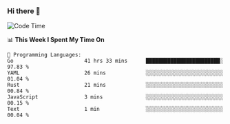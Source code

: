 ### Hi there 👋

<!--
**CrazyCollin/crazycollin** is a ✨ _special_ ✨ repository because its `README.md` (this file) appears on your GitHub profile.

Here are some ideas to get you started:

- 🔭 I’m currently working on ...
- 🌱 I’m currently learning ...
- 👯 I’m looking to collaborate on ...
- 🤔 I’m looking for help with ...
- 💬 Ask me about ...
- 📫 How to reach me: ...
- 😄 Pronouns: ...
- ⚡ Fun fact: ...
-->

<!--START_SECTION:waka-->
![Code Time](http://img.shields.io/badge/Code%20Time-1%2C169%20hrs%202%20mins-blue)

📊 **This Week I Spent My Time On** 

```text
💬 Programming Languages: 
Go                       41 hrs 33 mins      ████████████████████████░   97.83 % 
YAML                     26 mins             ░░░░░░░░░░░░░░░░░░░░░░░░░   01.04 % 
Rust                     21 mins             ░░░░░░░░░░░░░░░░░░░░░░░░░   00.84 % 
JavaScript               3 mins              ░░░░░░░░░░░░░░░░░░░░░░░░░   00.15 % 
Text                     1 min               ░░░░░░░░░░░░░░░░░░░░░░░░░   00.04 % 
```


<!--END_SECTION:waka-->
